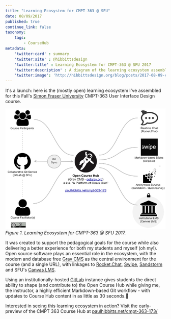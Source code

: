 ```yaml
---
title: "Learning Ecosystem for CMPT-363 @ SFU"
date: 08/09/2017
published: true
continue_link: false
taxonomy:
    tags:
        - CourseHub
metadata:
    'twitter:card' : summary
    'twitter:site' : @hibbittsdesign
    'twitter:title' : Learning Ecosystem for CMPT-363 @ SFU 2017
    'twitter:description' : A diagram of the learning ecosystem assembled for the Fall 2017 offering of CMPT-363 at Simon Fraser University.
    'twitter:image': 'http://hibbittsdesign.org/blog/posts/2017-08-09-cmpt-363-learning-ecosystem/learning-ecosystem-2017-cmpt-363.png'
---
```


It's a launch: here is the (mostly open) learning ecosystem I've assembled for this Fall's [Simon Fraser University](http://www.sfu.ca/) CMPT-363 User Interface Design course.

![Learning Ecosystem for CMPT-363 @ SFU 2017](learning-ecosystem-2017-cmpt-363.png)  
_Figure 1. Learning Ecosystem for CMPT-363 @ SFU 2017._

It was created to support the pedagogical goals for the course while also delivering a better experience for both my students and myself (oh my!). Open source software plays an essential role in the ecosystem, with the modern and database free [Grav CMS](https://getgrav.org/) as the central environment for the course (and a single URL), with linkages to [Rocket.Chat](https://rocket.chat), [Swipe](https://www.swipe.to), [Sandstorm](https://sandstorm.io) and SFU's [Canvas LMS](https://www.canvaslms.com).

Using an institutionally-hosted [GitLab](https://about.gitlab.com) instance gives students the direct ability to shape (and contribute to) the Open Course Hub while giving me, the instructor, a highly efficient Markdown-based Git workflow - with updates to Course Hub content in as little as 30 seconds.🚀

Interested in seeing this learning ecosystem in action? Visit the early-preview of the CMPT 363 Course Hub at [paulhibbitts.net/cmpt-363-173/](http://paulhibbitts.net/cmpt-363-173/)
